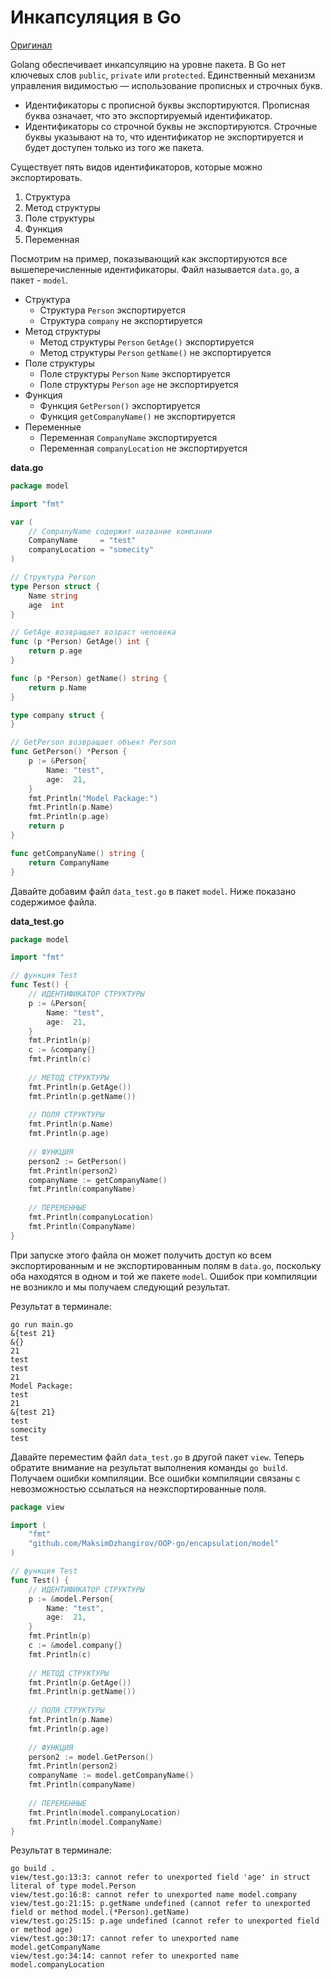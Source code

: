 # Инкапсуляция в Go

[Оригинал](https://golangbyexample.com/encapsulation-in-go/)

Golang обеспечивает инкапсуляцию на уровне пакета. В Go нет ключевых слов 
`public`, `private` или `protected`. Единственный механизм управления 
видимостью — использование прописных и строчных букв.

* Идентификаторы с прописной буквы экспортируются. Прописная буква означает, 
  что это экспортируемый идентификатор.
* Идентификаторы со строчной буквы не экспортируются. Строчные буквы 
  указывают на то, что идентификатор не экспортируется и будет доступен 
  только из того же пакета.
  
Существует пять видов идентификаторов, которые можно экспортировать.

1. Структура
2. Метод структуры
3. Поле структуры
4. Функция
5. Переменная

Посмотрим на пример, показывающий как экспортируются все вышеперечисленные 
идентификаторы. Файл называется `data.go`, а пакет - `model`.

* Структура
    * Структура `Person` экспортируется
    * Структура `company` не экспортируется
* Метод структуры
    * Метод структуры `Person` `GetAge()` экспортируется
    * Метод структуры `Person` `getName()` не экспортируется
* Поле структуры
    * Поле структуры `Person` `Name` экспортируется
    * Поле структуры `Person` `age` не экспортируется
* Функция
    * Функция `GetPerson()` экспортируется
    * Функция `getCompanyName()` не экспортируется
* Переменные
    * Переменная `CompanyName` экспортируется
    * Переменная `companyLocation` не экспортируется
    
**data.go**

```go
package model

import "fmt"

var (
    // CompanyName содержит название компании
    CompanyName     = "test"
    companyLocation = "somecity"
)

// Структура Person
type Person struct {
    Name string
    age  int
}

// GetAge возвращает возраст человека
func (p *Person) GetAge() int {
    return p.age
}

func (p *Person) getName() string {
    return p.Name
}

type company struct {
}

// GetPerson возвращает объект Person
func GetPerson() *Person {
    p := &Person{
        Name: "test",
        age:  21,
    }
    fmt.Println("Model Package:")
    fmt.Println(p.Name)
    fmt.Println(p.age)
    return p
}

func getCompanyName() string {
    return CompanyName
}
```

Давайте добавим файл `data_test.go` в пакет `model`. Ниже показано содержимое файла.

**data_test.go**
```go
package model

import "fmt"

// функция Test
func Test() {
    // ИДЕНТИФИКАТОР СТРУКТУРЫ
    p := &Person{
        Name: "test",
        age:  21,
    }
    fmt.Println(p)
    c := &company{}
    fmt.Println(c)
    
    // МЕТОД СТРУКТУРЫ
    fmt.Println(p.GetAge())
    fmt.Println(p.getName())
    
    // ПОЛЯ СТРУКТУРЫ
    fmt.Println(p.Name)
    fmt.Println(p.age)
    
    // ФУНКЦИЯ
    person2 := GetPerson()
    fmt.Println(person2)
    companyName := getCompanyName()
    fmt.Println(companyName)
    
    // ПЕРЕМЕННЫЕ
    fmt.Println(companyLocation)
    fmt.Println(CompanyName)
}
```

При запуске этого файла он может получить доступ ко всем экспортированным и 
не экспортированным полям в `data.go`, поскольку оба находятся в одном и той же
пакете `model`. Ошибок при компиляции не возникло и мы получаем следующий 
результат.

Результат в терминале:

```shell
go run main.go
&{test 21}
&{}
21
test
test
21
Model Package:
test
21
&{test 21}
test
somecity
test
```

Давайте переместим файл `data_test.go` в другой пакет `view`. Теперь обратите
внимание на результат выполнения команды `go build`. Получаем ошибки компиляции.
Все ошибки компиляции связаны с невозможностью ссылаться на неэкспортированные 
поля.

```go
package view

import (
    "fmt"
    "github.com/MaksimDzhangirov/OOP-go/encapsulation/model"
)

// функция Test
func Test() {
    // ИДЕНТИФИКАТОР СТРУКТУРЫ
    p := &model.Person{
        Name: "test",
        age:  21,
    }
    fmt.Println(p)
    c := &model.company{}
    fmt.Println(c)
  
    // МЕТОД СТРУКТУРЫ
    fmt.Println(p.GetAge())
    fmt.Println(p.getName())
  
    // ПОЛЯ СТРУКТУРЫ
    fmt.Println(p.Name)
    fmt.Println(p.age)
  
    // ФУНКЦИЯ
    person2 := model.GetPerson()
    fmt.Println(person2)
    companyName := model.getCompanyName()
    fmt.Println(companyName)
  
    // ПЕРЕМЕННЫЕ
    fmt.Println(model.companyLocation)
    fmt.Println(model.CompanyName)
}
```

Результат в терминале:

```shell
go build .
view/test.go:13:3: cannot refer to unexported field 'age' in struct literal of type model.Person
view/test.go:16:8: cannot refer to unexported name model.company
view/test.go:21:15: p.getName undefined (cannot refer to unexported field or method model.(*Person).getName)
view/test.go:25:15: p.age undefined (cannot refer to unexported field or method age)
view/test.go:30:17: cannot refer to unexported name model.getCompanyName
view/test.go:34:14: cannot refer to unexported name model.companyLocation
```
